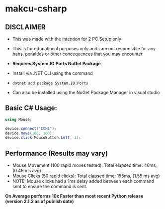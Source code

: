 # makcu-csharp

## DISCLAIMER
- This was made with the intention for 2 PC Setup only
- This is for educational purposes only and i am not responsible for any bans, penalties or other concequences that you may encounter

- **Requires System.IO.Ports NuGet Package**
- Install via .NET CLI using the command
- ```
  dotnet add package System.IO.Ports
  ```
- Can also be installed using the NuGet Package Manager in visual studio

## Basic C# Usage:
```csharp
using Mouse;

device.connect("COM1");
device.move(100, 100);
device.click(MouseButton.Left, 1);
```

## Performance (Results may vary)
- Mouse Movement (100 rapid moves tested): Total elapsed time: 46ms, (0.46 ms avg)
- Mouse Clicks (50 rapid clicks): Total elapsed time: 155ms, (1.55 ms avg)
- NOTE: Mouse clicks had a 1ms delay added between each command sent to ensure the command is sent.
 
**On Average performs 10x Faster than most recent Python release (version 2.1.2 as of publish date)**
